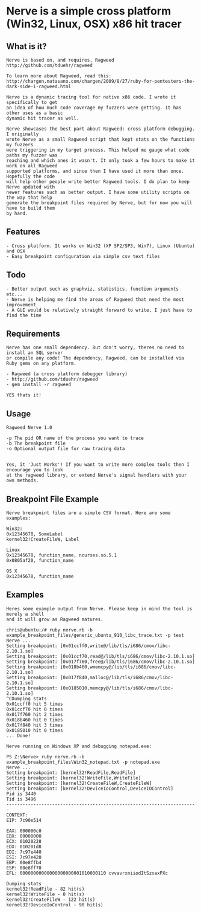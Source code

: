 # Nerve is a simple cross platform (Win32, Linux, OSX) x86 hit tracer

## What is it?

    Nerve is based on, and requires, Ragweed http://github.com/tduehr/ragweed

    To learn more about Ragweed, read this:
    http://chargen.matasano.com/chargen/2009/8/27/ruby-for-pentesters-the-dark-side-i-ragweed.html

    Nerve is a dynamic tracing tool for native x86 code. I wrote it specifically to get
    an idea of how much code coverage my fuzzers were getting. It has other uses as a basic
    dynamic hit tracer as well.

    Nerve showcases the best part about Ragweed: cross platform debugging. I originally
    wrote Nerve as a small Ragweed script that kept stats on the functions my fuzzers
    were triggering in my target process. This helped me gauge what code paths my fuzzer was
    reaching and which ones it wasn't. It only took a few hours to make it work on all Ragweed
    supported platforms, and since then I have used it more than once. Hopefully the code
    will help other people write better Ragweed tools. I do plan to keep Nerve updated with
    newer features such as better output. I have some utility scripts on the way that help
    generate the breakpoint files required by Nerve, but for now you will have to build them
    by hand.

## Features

    - Cross platform. It works on Win32 (XP SP2/SP3, Win7), Linux (Ubuntu) and OSX
    - Easy breakpoint configuration via simple csv text files

## Todo

    - Better output such as graphviz, statistics, function arguments etc...
    - Nerve is helping me find the areas of Ragweed that need the most improvement
    - A GUI would be relatively straight forward to write, I just have to find the time
  
## Requirements

    Nerve has one small dependency. But don't worry, theres no need to install an SQL server
    or compile any code! The dependency, Ragweed, can be installed via Ruby gems on any platform.

    - Ragweed (a cross platform debugger library)
    - http://github.com/tduehr/ragweed
    - gem install -r ragweed

    YES thats it!

## Usage

    Ragweed Nerve 1.0

    -p The pid OR name of the process you want to trace
    -b The breakpoint file
    -o Optional output file for raw tracing data


    Yes, it 'Just Works'! If you want to write more complex tools then I encourage you to look
    at the ragweed library, or extend Nerve's signal handlers with your own methods.

## Breakpoint File Example

    Nerve breakpoint files are a simple CSV format. Here are some examples:

    Win32:
    0x12345678, SomeLabel
    kernel32!CreateFileW, Label

    Linux
    0x12345678, function_name, ncurses.so.5.1
    0x0805af20, function_name

    OS X
    0x12345678, function_name

## Examples

    Heres some example output from Nerve. Please keep in mind the tool is merely a shell
    and it will grow as Ragweed matures.

    chris@ubuntu:/# ruby nerve.rb -b example_breakpoint_files/generic_ubuntu_910_libc_trace.txt -p test
    Nerve ...
    Setting breakpoint: [0x01ccff0,write@/lib/tls/i686/cmov/libc-2.10.1.so]
    Setting breakpoint: [0x01ccf70,read@/lib/tls/i686/cmov/libc-2.10.1.so]
    Setting breakpoint: [0x017f760,free@/lib/tls/i686/cmov/libc-2.10.1.so]
    Setting breakpoint: [0x018b460,wmemcpy@/lib/tls/i686/cmov/libc-2.10.1.so]
    Setting breakpoint: [0x017f840,malloc@/lib/tls/i686/cmov/libc-2.10.1.so]
    Setting breakpoint: [0x0185010,memcpy@/lib/tls/i686/cmov/libc-2.10.1.so]
    ^CDumping stats
    0x01ccff0 hit 5 times
    0x01ccf70 hit 0 times
    0x017f760 hit 2 times
    0x018b460 hit 0 times
    0x017f840 hit 3 times
    0x0185010 hit 0 times
    ... Done!

    Nerve running on Windows XP and debugging notepad.exe:

    PS Z:\Nerve> ruby nerve.rb -b example_breakpoint_files\Win32_notepad.txt -p notepad.exe
    Nerve ...
    Setting breakpoint: [kernel32!ReadFile,ReadFile]
    Setting breakpoint: [kernel32!WriteFile,WriteFile]
    Setting breakpoint: [kernel32!CreateFileW,CreateFileW]
    Setting breakpoint: [kernel32!DeviceIoControl,DeviceIOControl]
    Pid is 3440
    Tid is 3496
    -----------------------------------------------------------------------
    CONTEXT:
    EIP: 7c90e514

    EAX: 000000c0
    EBX: 00000000
    ECX: 01020228
    EDX: 010201d8
    EDI: 7c97e440
    ESI: 7c97e420
    EBP: 00e8ffb4
    ESP: 00e8ff70
    EFL: 00000000000000000000001010000110 cvvavrxniiodItSzxaxPXc

    Dumping stats
    kernel32!ReadFile - 82 hit(s)
    kernel32!WriteFile - 0 hit(s)
    kernel32!CreateFileW - 122 hit(s)
    kernel32!DeviceIoControl - 90 hit(s)
